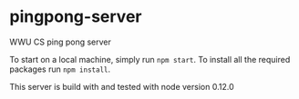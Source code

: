 # pingpong-server
WWU CS ping pong server

To start on a local machine, simply run `npm start`. To install all the required packages run `npm install`. 

This server is build with and tested with node version 0.12.0
